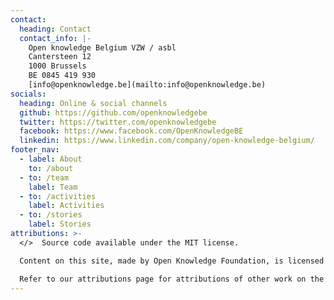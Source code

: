 ```yaml
---
contact:
  heading: Contact
  contact_info: |-
    Open knowledge Belgium VZW / asbl  
    Cantersteen 12  
    1000 Brussels  
    BE 0845 419 930  
    [info@openknowledge.be](mailto:info@openknowledge.be)
socials:
  heading: Online & social channels
  github: https://github.com/openknowledgebe
  twitter: https://twitter.com/openknowledgebe
  facebook: https://www.facebook.com/OpenKnowledgeBE
  linkedin: https://www.linkedin.com/company/open-knowledge-belgium/
footer_nav:
  - label: About
    to: /about
  - to: /team
    label: Team
  - to: /activities
    label: Activities
  - to: /stories
    label: Stories
attributions: >-
  </>  Source code available under the MIT license.

  Content on this site, made by Open Knowledge Foundation, is licensed under a Creative Commons Attribution 4.0 International License.

  Refer to our attributions page for attributions of other work on the site.
---
```

